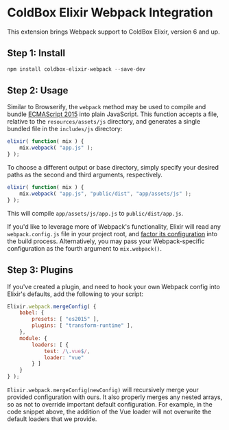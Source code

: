# ColdBox Elixir Webpack Integration

This extension brings Webpack support to ColdBox Elixir, version 6 and up.

## Step 1: Install

```js
npm install coldbox-elixir-webpack --save-dev
```

## Step 2: Usage

Similar to Browserify, the `webpack` method may be used to compile and bundle [ECMAScript 2015](https://babeljs.io/docs/learn-es2015/) into plain JavaScript.
This function accepts a file, relative to the `resources/assets/js` directory, and generates a single bundled file in the `includes/js` directory:

```javascript
elixir( function( mix ) {
    mix.webpack( "app.js" );
} );
```

To choose a different output or base directory, simply specify your desired paths as the second and third arguments, respectively.

```javascript
elixir( function( mix ) {
    mix.webpack( "app.js", "public/dist", "app/assets/js" );
} );
```

This will compile `app/assets/js/app.js` to `public/dist/app.js`.

If you'd like to leverage more of Webpack's functionality, Elixir will read any `webpack.config.js` file in your project root, and [factor its configuration](https://webpack.github.io/docs/configuration.html) into the build process. Alternatively, you may pass your Webpack-specific configuration as the fourth argument to `mix.webpack()`.

## Step 3: Plugins

If you've created a plugin, and need to hook your own Webpack config into Elixir's defaults, add the following to your script:

```js
Elixir.webpack.mergeConfig( {
    babel: {
        presets: [ "es2015" ],
        plugins: [ "transform-runtime" ],
    },
    module: {
        loaders: [ {
            test: /\.vue$/,
            loader: "vue"
        } ]
    }
} );
```

`Elixir.webpack.mergeConfig(newConfig)` will recursively merge your provided configuration with ours. It also properly merges any nested  arrays, so as not to override important default configuration. For example, in the code snippet above, the addition of the Vue loader will not overwrite the default loaders that we provide.